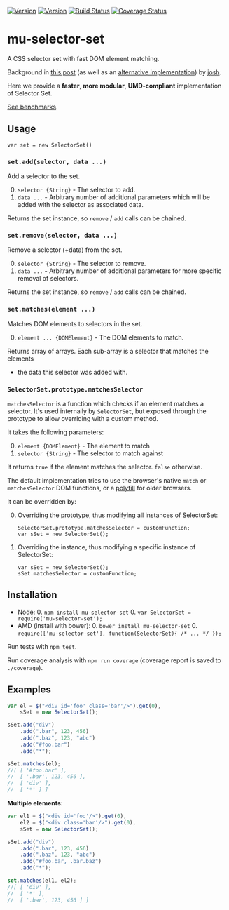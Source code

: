 [![Version](http://img.shields.io/npm/v/mu-selector-set.svg)](https://www.npmjs.org/package/mu-selector-set)
[![Version](http://img.shields.io/bower/v/mu-selector-set.svg)](https://github.com/mu-lib/mu-selector-set)
[![Build Status](https://api.travis-ci.org/mu-lib/mu-selector-set.svg?branch=master)](https://travis-ci.org/mu-lib/mu-selector-set)
[![Coverage Status](https://img.shields.io/coveralls/mu-lib/mu-selector-set/master.svg)](https://coveralls.io/r/mu-lib/mu-selector-set)

# mu-selector-set

A CSS selector set with fast DOM element matching.

Background in [this post](https://github.com/blog/1756-optimizing-large-selector-sets)
(as well as an [alternative implementation](https://github.com/josh/selector-set))
by [josh](https://github.com/josh/).

Here we provide a **faster**, **more modular**, **UMD-compliant** implementation
of Selector Set.

[See benchmarks](http://jsperf.com/selectorset-match/4).

## Usage

`var set = new SelectorSet()`

### `set.add(selector, data ...)`

Add a selector to the set.

0. `selector {String}` - The selector to add.
0. `data ...` - Arbitrary number of additional parameters which will be added
   with the selector as associated data.

Returns the set instance, so `remove` / `add` calls can be chained.

### `set.remove(selector, data ...)`

Remove a selector (+data) from the set.

0. `selector {String}` - The selector to remove.
0. `data ...` - Arbitrary number of additional parameters for more specific
   removal of selectors.

Returns the set instance, so `remove` / `add` calls can be chained.

### `set.matches(element ...)`

Matches DOM elements to selectors in the set.

0. `element ... {DOMElement}` - The DOM elements to match.

Returns array of arrays. Each sub-array is a selector that matches the elements
+ the data this selector was added with.

### `SelectorSet.prototype.matchesSelector`

`matchesSelector` is a function which checks if an element matches a selector.
It's used internally by `SelectorSet`, but exposed through the prototype to
allow overriding with a custom method.

It takes the following parameters:

0. `element {DOMElement}` - The element to match
0. `selector {String}` - The selector to match against

It returns `true` if the element matches the selector. `false` otherwise.

The default implementation tries to use the browser's native `match` or
`matchesSelector` DOM functions, or a [polyfill](https://developer.mozilla.org/en-US/docs/Web/API/Element.matches#Polyfill)
for older browsers.

It can be overridden by:

0. Overriding the prototype, thus modifying all instances of
   SelectorSet:

   ```
   SelectorSet.prototype.matchesSelector = customFunction;
   var sSet = new SelectorSet();
   ```

0. Overriding the instance, thus modifying a specific instance of
   SelectorSet:

   ```
   var sSet = new SelectorSet();
   sSet.matchesSelector = customFunction;
   ```

## Installation

- Node:
    0. `npm install mu-selector-set`
    0. `var SelectorSet = require('mu-selector-set');`
- AMD (install with bower):
    0. `bower install mu-selector-set`
    0. `require(['mu-selector-set'], function(SelectorSet){ /* ... */ });`

Run tests with `npm test`.

Run coverage analysis with `npm run coverage` (coverage report is saved to
`./coverage`).

## Examples

```Javascript
var el = $("<div id='foo' class='bar'/>").get(0),
    sSet = new SelectorSet();

sSet.add("div")
    .add(".bar", 123, 456)
    .add(".baz", 123, "abc")
    .add("#foo.bar")
    .add("*");

sSet.matches(el);
//[ [ '#foo.bar' ],
//  [ '.bar', 123, 456 ],
//  [ 'div' ],
//  [ '*' ] ]
```

**Multiple elements:**

```Javascript
var el1 = $("<div id='foo'/>").get(0),
    el2 = $("<div class='bar'/>").get(0),
    sSet = new SelectorSet();

sSet.add("div")
    .add(".bar", 123, 456)
    .add(".baz", 123, "abc")
    .add("#foo.bar, .bar.baz")
    .add("*");

set.matches(el1, el2);
//[ [ 'div' ],
//  [ '*' ],
//  [ '.bar', 123, 456 ] ]
```
